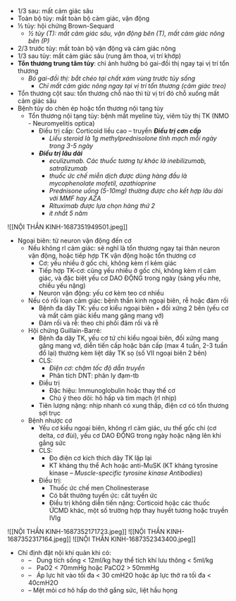 - 1/3 sau: mất cảm giác sâu
- Toàn bộ tủy: mất toàn bộ cảm giác, vận động
- ½ tủy: hội chứng Brown-Sequard
	- _½ tủy (T): mất cảm giác sâu, vận động bên (T), mất cảm giác nông bên (P)_
- 2/3 trước tủy: mất toàn bộ vận động và cảm giác nông
- 1/3 sau tủy: mất cảm giác sâu (rung âm thoa, vị trí khớp)
- **Tổn thương trung tâm tủy**: chỉ ảnh hưởng bó gai-đồi thị ngay tại vị trí tổn thương
	- _Bó gai-đồi thị: bắt chéo tại chất xám vùng trước tủy sống_
		- _Chỉ mất cảm giác nông ngay tại vị trí tổn thương (cảm giác treo)_
- Tổn thương cột sau: tổn thương chỗ nào thì từ vị trí đó chỗ xuống mất cảm giác sâu
- Bệnh tủy do chèn ép hoặc tổn thương nội tạng tủy
	- Tổn thương nội tạng tủy: bệnh mất myeline tủy, viêm tủy thị TK (NMO - Neuromyelitis optica)
		- Điều trị cấp: Corticoid liều cao – truyền
		  **_Điều trị cơn cấp_**
			- _Liều steroid là 1g methylprednisolone tĩnh mạch mỗi ngày trong 3-5 ngày_
		- **_Điều trị lâu dài_**
			- _eculizumab. Các thuốc tương tự khác là inebilizumab, satralizumab_
			- _thuốc ức chế miễn dịch được dùng hàng đầu là mycophenolate mofetil, azathioprine_
			- _Prednisone uống (5-10mg) thường được cho kết hợp lâu dài với MMF hay AZA_
			- _Rituximab được lựa chọn hàng thứ 2_
			- _ít nhất 5 năm_

![[NỘI THẦN KINH-1687351949501.jpeg]]

- Ngoại biên: từ neuron vận động đến cơ
	- Nếu không rl cảm giác: sẽ nghĩ là tổn thương ngay tại thân neuron vận động, hoặc tiếp hợp TK vận động hoặc tổn thương cơ
		- Cơ: yếu nhiều ở gốc chi, không kèm rl kẻm giác
		- Tiếp hợp TK-cơ: cũng yếu nhiều ở gốc chi, không kèm rl cảm giác, và đặc biệt yếu cơ DAO ĐỘNG trong ngày (sáng yếu nhẹ, chiều yếu nặng)
		- Neuron vận động: yếu cơ kèm teo cơ nhiều
	- Nếu có rối loạn cảm giác: bệnh thần kinh ngoại biên, rễ hoặc đám rối
		- Bệnh đa dây TK: yếu cơ kiểu ngoại biên + đối xứng 2 bên (yếu cơ và mất cảm giác kiểu mang găng mang vớ)
		- Đám rối và rễ: theo chi phối đám rối và rễ
	- Hội chứng Guillain-Barré:
		- Bệnh đa dây TK, yếu cơ tứ chi kiểu ngoại biên, đối xứng mang găng mang vớ, diễn tiến cấp hoặc bán cấp (max 4 tuần, 2-3 tuần đổ lại) thường kèm liệt dây TK sọ (số VII ngoại biên 2 bên)
		- CLS:
			- _Điện cơ: chậm tốc độ dẫn truyền_
			- Phân tích DNT: phân ly đạm-tb
		- Điều trị
			- Đặc hiệu: Immunoglobulin hoặc thay thế cơ
			- Chú ý theo dõi: hô hấp và tim mạch (rl nhịp)
		- Tiên lượng nặng: nhịp nhanh có xung thấp, điện cơ có tổn thương sợi trục
	- Bệnh nhược cơ
		- Yếu cơ kiểu ngoại biên, không rl cảm giác, ưu thế gốc chi (cơ delta, cơ đùi), yếu cơ DAO ĐỘNG trong ngày hoặc nặng lên khi gắng sức
		- CLS:
			- Đo điện cơ kích thích dây TK lặp lại
			- KT kháng thụ thể Ach hoặc anti-MuSK (KT kháng tyrosine kinase _– Muscle-specific tyrosine kinase Antibodies_)
		- Điều trị:
			- Thuốc ức chế men Cholinesterase
			- Có bất thường tuyến ức: cắt tuyến ức
			- Điều trị không diễn tiến nặng: Corticoid hoặc các thuốc ỨCMD khác, một số trường hợp thay huyết tương hoặc truyền IVIg

![[NỘI THẦN KINH-1687352171723.jpeg]]
![[NỘI THẦN KINH-1687352317164.jpeg]]
![[NỘI THẦN KINH-1687352343400.jpeg]]

- Chỉ định đặt nội khí quản khi có:
	- –    Dung tích sống < 12ml/kg hay thể tích khí lưu thông < 5ml/kg
	- –    PaO2 < 70mmHg hoặc PaCO2 > 50mmHg
	- –    Áp lực hít vào tối đa < 30 cmH2O hoặc áp lực thở ra tối đa < 40cmH2O
	- –   Mệt mỏi cơ hô hấp do thở gắng sức, liệt hầu họng